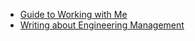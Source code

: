 * [Guide to Working with Me](writing/user-guide.md)
* [Writing about Engineering Management](writing)

